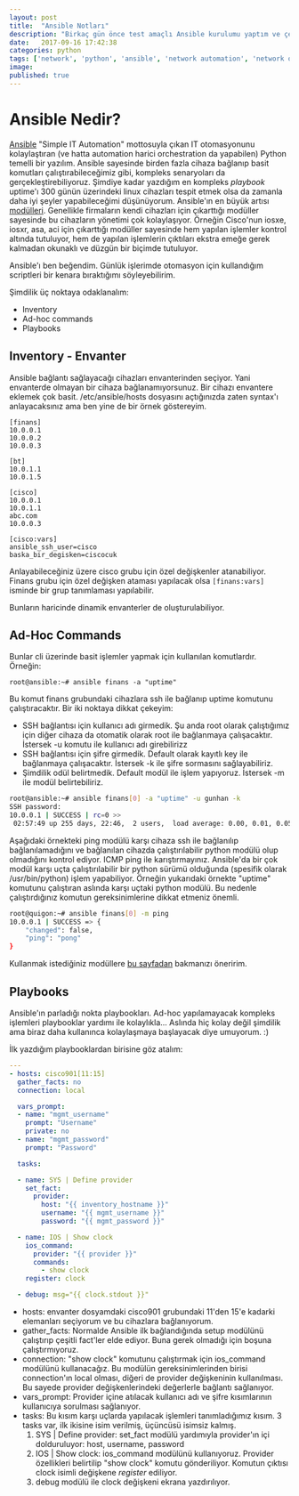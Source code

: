 ```yaml
---
layout: post
title:  "Ansible Notları"
description: "Birkaç gün önce test amaçlı Ansible kurulumu yaptım ve çeşitli denemeler yapmaya başladım. Deneyimlerim ile ilgili notları burada tutuyorum."
date:   2017-09-16 17:42:38
categories: python
tags: ['network', 'python', 'ansible', 'network automation', 'network orchestration']
image: 
published: true
---
```

# Ansible Nedir?

[Ansible](https://www.ansible.com/) "Simple IT Automation" mottosuyla çıkan IT otomasyonunu kolaylaştıran (ve hatta automation harici orchestration da yapabilen) Python temelli bir yazılım. Ansible sayesinde birden fazla cihaza bağlanıp basit komutları çalıştırabileceğimiz gibi, kompleks senaryoları da gerçekleştirebiliyoruz. Şimdiye kadar yazdığım en kompleks *playbook* uptime'ı 300 günün üzerindeki linux cihazları tespit etmek olsa da zamanla daha iyi şeyler yapabileceğimi düşünüyorum. Ansible'ın en büyük artısı [modülleri](http://docs.ansible.com/ansible/latest/modules_by_category.html). Genellikle firmaların kendi cihazları için çıkarttığı modüller sayesinde bu cihazların yönetimi çok kolaylaşıyor. Örneğin Cisco'nun iosxe, iosxr, asa, aci için çıkarttığı modüller sayesinde hem yapılan işlemler kontrol altında tutuluyor, hem de yapılan işlemlerin çıktıları ekstra emeğe gerek kalmadan okunaklı ve düzgün bir biçimde tutuluyor. 

Ansible'ı ben beğendim. Günlük işlerimde otomasyon için kullandığım scriptleri bir kenara bıraktığımı söyleyebilirim. 

Şimdilik üç noktaya odaklanalım:
- Inventory
- Ad-hoc commands
- Playbooks

## Inventory - Envanter

Ansible bağlantı sağlayacağı cihazları envanterinden seçiyor. Yani envanterde olmayan bir cihaza bağlanamıyorsunuz. Bir cihazı envantere eklemek çok basit. /etc/ansible/hosts dosyasını açtığınızda zaten syntax'ı anlayacaksınız ama ben yine de bir örnek göstereyim.

```
[finans]
10.0.0.1
10.0.0.2
10.0.0.3

[bt]
10.0.1.1
10.0.1.5

[cisco]
10.0.0.1
10.0.1.1
abc.com
10.0.0.3

[cisco:vars]
ansible_ssh_user=cisco
baska_bir_degisken=ciscocuk
```

Anlayabileceğiniz üzere cisco grubu için özel değişkenler atanabiliyor. Finans grubu için özel değişken ataması yapılacak olsa `[finans:vars]` isminde bir grup tanımlaması yapılabilir.

Bunların haricinde dinamik envanterler de oluşturulabiliyor. 

## Ad-Hoc Commands

Bunlar cli üzerinde basit işlemler yapmak için kullanılan komutlardır. Örneğin:

`root@ansible:~# ansible finans -a "uptime"`

Bu komut finans grubundaki cihazlara ssh ile bağlanıp uptime komutunu çalıştıracaktır. Bir iki noktaya dikkat çekeyim:
* SSH bağlantısı için kullanıcı adı girmedik. Şu anda root olarak çalıştığımız için diğer cihaza da otomatik olarak root ile bağlanmaya çalışacaktır. İstersek -u komutu ile kullanıcı adı girebilirizz
* SSH bağlantısı için şifre girmedik. Default olarak kayıtlı key ile bağlanmaya çalışacaktır. İstersek -k ile şifre sormasını sağlayabiliriz.
* Şimdilik odül belirtmedik. Default modül ile işlem yapıyoruz. İstersek -m ile modül belirtebiliriz.

``` bash
root@ansible:~# ansible finans[0] -a "uptime" -u gunhan -k
SSH password:
10.0.0.1 | SUCCESS | rc=0 >>
 02:57:49 up 255 days, 22:46,  2 users,  load average: 0.00, 0.01, 0.05
```

Aşağıdaki örnekteki ping modülü karşı cihaza ssh ile bağlanılıp bağlanılamadığını ve bağlanılan cihazda çalıştırılabilir python modülü olup olmadığını kontrol ediyor. ICMP ping ile karıştırmayınız. Ansible'da bir çok modül karşı uçta çalıştırılabilir bir python sürümü olduğunda (spesifik olarak /usr/bin/python) işlem yapabiliyor. Örneğin yukarıdaki örnekte "uptime" komutunu çalıştıran aslında karşı uçtaki python modülü. Bu nedenle çalıştırdığınız komutun gereksinimlerine dikkat etmeniz önemli. 

``` bash
root@quigon:~# ansible finans[0] -m ping
10.0.0.1 | SUCCESS => {
    "changed": false,
    "ping": "pong"
}
```

Kullanmak istediğiniz modüllere [bu sayfadan](http://docs.ansible.com/ansible/latest/modules_by_category.html) bakmanızı öneririm. 

## Playbooks

Ansible'ın parladığı nokta playbookları. Ad-hoc yapılamayacak kompleks işlemleri playbooklar yardımı ile kolaylıkla... Aslında hiç kolay değil şimdilik ama biraz daha kullanınca kolaylaşmaya başlayacak diye umuyorum. :)

İlk yazdığım playbooklardan birisine göz atalım:

``` yaml
---
- hosts: cisco901[11:15]
  gather_facts: no
  connection: local

  vars_prompt:
  - name: "mgmt_username"
    prompt: "Username"
    private: no
  - name: "mgmt_password"
    prompt: "Password"

  tasks:

  - name: SYS | Define provider
    set_fact:
      provider:
        host: "{{ inventory_hostname }}"
        username: "{{ mgmt_username }}"
        password: "{{ mgmt_password }}"

  - name: IOS | Show clock
    ios_command:
      provider: "{{ provider }}"
      commands:
        - show clock
    register: clock

  - debug: msg="{{ clock.stdout }}"
```

* hosts: envanter dosyamdaki cisco901 grubundaki 11'den 15'e kadarki elemanları seçiyorum ve bu cihazlara bağlanıyorum.
* gather_facts: Normalde Ansible ilk bağlandığında setup modülünü çalıştırıp çeşitli fact'ler elde ediyor. Buna gerek olmadığı için boşuna çalıştırmıyoruz.
* connection: "show clock" komutunu çalıştırmak için ios_command modülünü kullanacağız. Bu modülün gereksinimlerinden birisi connection'ın local olması, diğeri de provider değişkeninin kullanılması. Bu sayede provider değişkenlerindeki değerlerle bağlantı sağlanıyor.
* vars_prompt: Provider içine atılacak kullanıcı adı ve şifre kısımlarının kullanıcıya sorulması sağlanıyor. 
* tasks: Bu kısım karşı uçlarda yapılacak işlemleri tanımladığımız kısım. 3 tasks var, ilk ikisine isim verilmiş, üçüncüsü isimsiz kalmış. 
  1. SYS \| Define provider: set_fact modülü yardımıyla provider'ın içi dolduruluyor: host, username, password
  1. IOS \| Show clock: ios_command modülünü kullanıyoruz. Provider özellikleri belirtilip "show clock" komutu gönderiliyor. Komutun çıktısı clock isimli değişkene *register* ediliyor.
  1. debug modülü ile clock değişkeni ekrana yazdırılıyor.

 
